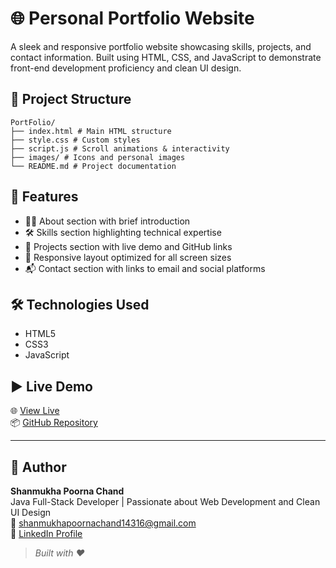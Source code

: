 # 🌐 Personal Portfolio Website

A sleek and responsive portfolio website showcasing skills, projects, and contact information. Built using HTML, CSS, and JavaScript to demonstrate front-end development proficiency and clean UI design.

## 📁 Project Structure
```
PortFolio/
├── index.html # Main HTML structure
├── style.css # Custom styles
├── script.js # Scroll animations & interactivity
├── images/ # Icons and personal images
└── README.md # Project documentation
```
## 🚀 Features

- 🧑‍💼 About section with brief introduction  
- 🛠️ Skills section highlighting technical expertise  
- 💼 Projects section with live demo and GitHub links  
- 📱 Responsive layout optimized for all screen sizes  
- 📬 Contact section with links to email and social platforms

## 🛠️ Technologies Used

- HTML5  
- CSS3  
- JavaScript


## ▶️ Live Demo

🌐 [View Live](https://portfolio-by-shanmukh.vercel.app/)  
📦 [GitHub Repository](https://github.com/Shanmukh-235/PortFolio)

---

## 📄 Author

**Shanmukha Poorna Chand**  
Java Full-Stack Developer | Passionate about Web Development and Clean UI Design  
📧 shanmukhapoornachand14316@gmail.com  
🔗 [LinkedIn Profile](www.linkedin.com/in/shanmukha-poorna-chand-adapaka)


> *Built with ❤️*
